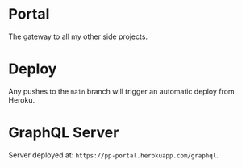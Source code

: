 # Portal
The gateway to all my other side projects.

# Deploy

Any pushes to the `main` branch will trigger an automatic deploy from Heroku.

# GraphQL Server

Server deployed at: `https://pp-portal.herokuapp.com/graphql`.
